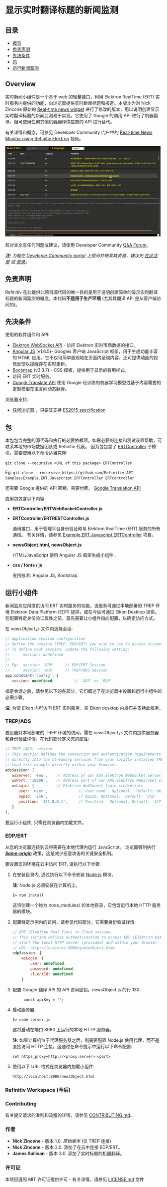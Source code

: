 
# 显示实时翻译标题的新闻监测 
## 目录

* [概览](#overview)
* [免责声明](#disclaimer)
* [先决条件](#prerequisites)
* [包](#package)
* [运行新闻监测](#monitor)

## <a id="overview"></a>Overview
实时新闻小组件是一个基于 web 的轻量接口，利用 Elektron RealTime (ERT) 实时服务内提供的功能，向浏览器提供实时新闻标题和报道。本版本为对 Nick Zincone 原始的 [Real-time news widget](https://github.com/Refinitiv-API-Samples/Example.WebSocketAPI.Javascript.NewsMonitor) 进行了修改的版本，用以说明创建显示实时翻译标题的新闻监测易于实现。它使用了 Google 的商用 API 进行了机器翻译，但可使用任何其他机器翻译供应商的 API 进行替代。

有关详情和概念，可参见 Developer Community 门户中的 [Real-time News Monitor using Refinitiv Elektron](https://developers.refinitiv.com/content/creating-real-time-news-monitor-app-mrn-and-elektron-websocket-api) 视频。

![image](images/news.gif)

若对本文有任何问题或建议，请使用 Developer Community [Q&A Forum](https://community.developers.refinitiv.com)。

***注:** 为能在 [Developer Community portal](https://community.developers.refinitiv.com) 上提问并畅享其资源，建议先 [在此注册]( https://developers.thomsonreuters.com/iam/register) 或 [登录]( https://developers.thomsonreuters.com/iam/login?destination_path=Lw%3D%3D)。*

## <a id="disclaimer"></a>免责声明
Refinitiv 在此提供此项目源代码的唯一目的是用于说明创建简单的显示实时翻译标题的新闻监测的概念。本代码**不适用于生产环境** (尤其其翻译 API 是从客户端访问的)。 

## <a id="prerequisites"></a>先决条件

使用的软件组件和 API:

* [Elektron WebSocket API](https://developers.thomsonreuters.com/elektron/websocket-api-early-access) - 访问 Elektron 实时市场数据的接口。
* [Angular JS](https://angularjs.org/) (v1.6.5)- Googles 客户端 JavaScript 框架，用于生成功能丰富的 HTML 应用。它不仅可简单直观地在页面内呈现内容，还可提供动画的视觉反馈以提醒存在实时更新。
* [Bootstrap](http://getbootstrap.com/css/) (v3.3.7) - CSS 模板，提供用于显示的有用样式。 
* 访问 ERT 实时服务。
* [Google Translate API](https://cloud.google.com/translate/) 使用 Google 经训练的机器学习模型或基于内容需要的定制模型在语言间动态翻译。

浏览器支持: 

- [任何浏览器](https://kangax.github.io/compat-table/es6/) ，只要其支持 [ES2015 specification](https://en.wikipedia.org/wiki/ECMAScript#6th_Edition_-_ECMAScript_2015) 

## <a id="package"></a>包

本包包含完整的源代码和执行的必要依赖项。如需必要的连接和测试设置帮助，可联系本地的市场数据团队或 Refinitiv 代表。 因为包包含了 [ERTController](https://github.com/TR-API-Samples/Example.ERT.Javascript.ERTController) 子模块，需要使用以下命令适当克隆:

`git clone --recursive <URL of this package> ERTController`

Eg: `git clone --recursive https://github.com/Refinitiv-API-Samples/Example.ERT.Javascript.ERTController ERTController`

还需要 Google 提供的 API 密钥，需要付费。 [Google Translation API](https://cloud.google.com/translate/docs/quickstarts)

应用包包含以下内容:

- **ERTController/ERTWebSocketController.js**

- **ERTController/ERTRESTController.js**

  通用接口，用于管理平台身份验证和与 Elektron RealTime (ERT) 服务的所有通信。 有关详情，请参见 [Example.ERT.Javascript.ERTController](https://github.com/TR-API-Samples/Example.ERT.Javascript.ERTController) 项目。

- **newsObject.html, newsObject.js**

  HTML/JavaScript 使用 Angular JS 框架生成小组件..

- **css / fonts / js**

  支持技术: Angular JS, Bootstrap.

## <a id="running"></a>运行小组件

新闻监测应用提供访问 ERT 实时服务的功能，该服务可通过本地部署的 TREP 环境 Elektron Data Platform (EDP) 提供，或在今后可通过 Eikon Desktop 提供。 在配置特定身份验证属性之前，首先需要让小组件指向配置，以确定访问方式。  

在 *newsObject.js* 文件内选择会话:

```javascript
// Application session configuration
// Define the session (TREP, EDP/ERT) you wish to use to access streaming services.  
// To define your session, update the following setting:
//      session: undefined
//
// Eg:  session: 'EDP'     // EDP/ERT Session
//      session: 'ADS'     // TREP/ADS Session
app.constant('config', {
   session: undefined,         // 'ADS' or 'EDP'.
```

指定会话之后，请参见以下的各部分，它们概述了在浏览器中设置和运行小组件的必需步骤。

**注**: 为使 *Eikon* 内可访问 ERT 实时服务，需 Eikon desktop 内发布并支持此服务..

### TREP/ADS

要设置对本地部署的 TREP 环境的访问，需在 *newsObject.js* 文件内提供服务器和身份验证详情。在代码部分定义您的属性:

```javascript
// TREP (ADS) session.
// This section defines the connection and authentication requirements to connect
// directly into the streaming services from your locally installed TREP installation.
// Load this example directly within your browswer.
adsSession: {
   wsServer: 'ewa',    // Address of our ADS Elektron WebSocket server.  Eg: 'elektron'
   wsPort: '15000',    // Address port of our ADS Elektron Websccket server. Eg: 15000
   wsLogin: {          // Elektron WebSocket login credentials
      user: 'user',              // User name.  Optional.  Default: desktop login.
      appId: '256',              // AppID. Optional.  Default: '256'
      position: '127.0.0.1',     // Position.  Optional. Default: '127.0.0.1'         
   }             
},
```

要运行小组件, 只需在浏览器内加载文件。

### EDP/ERT

从您的浏览器连接到云将需要在本地代理内运行 JavaScript。 浏览器强制执行 [***Same-origin***](https://developer.mozilla.org/en-US/docs/Web/Security/Same-origin_policy) 政策，这是减少恶意攻击的关键安全机制。   

要设置您的环境在云中访问 ERT, 请执行以下步骤:

1. 在安装目录内, 通过执行以下命令安装 [Node.js](https://nodejs.org/en/) 模块。  

   **注**: Node.js 必须安装在计算机上。

   ```
   $> npm install
   ```

   这将创建一个称为 node_modules/ 的本地目录，它包含运行本地 HTTP 服务器的模块。

2. 配置特定示例内的访问，请参见代码部分，它需要身份验证详情:

   ```javascript
   // ERT (Elektron Real Time) in Cloud session.
   // This section defines authenticastion to access EDP (Elektron Data Platform)/ERT.
   // Start the local HTTP server (provided) and within your browser, specify the 
   // URL: http://localhost:8080/quoteObject.html
   edpSession: {
       wsLogin: {
           user: undefined,
           password: undefined,
           clientId: undefined
       } 
   ```

3. 配置 Google 翻译 API 的 API 访问密钥。newsObject.js 的行 130:

   ```
        const apiKey = '';
   ```

4. 启动服务器

   ```
   $> node server.js
   ```

   这将启动在端口 8080 上运行的本地 HTTP 服务器。

   **注**: 如果计算机位于代理服务器之后，则需要配置 Node.js 使用代理，而不是直接访问 HTTP 连接。这通过在命令提示中运行以下命令配置:

   ```
   set https_proxy=http://<proxy.server>:<port>
   ```

5. 使用以下 URL 格式在浏览器内加载小组件:

   ```
   http://localhost:8080/newsObject.html
   ```

### Refinitiv Workspace (今后)

### <a id="contributing"></a>Contributing

有关提交请求的准则和流程的详情，请参见 [CONTRIBUTING.md](https://gist.github.com/PurpleBooth/b24679402957c63ec426)。

### <a id="authors"></a>作者

* **Nick Zincone**   - 版本 1.0.  *原始版本* (仅 TREP 连接)
* **Nick Zincone**   - 版本 2.0.  添加了在云中连接 EDP/ERT。
* **James Sullivan** - 版本 3.0.  添加了实时标题的机器翻译。

### <a id="license"></a>许可证

本项目遵照 MIT 许可证提供许可 - 有关详情，请参见 [LICENSE.md](LICENSE.md) 文件
